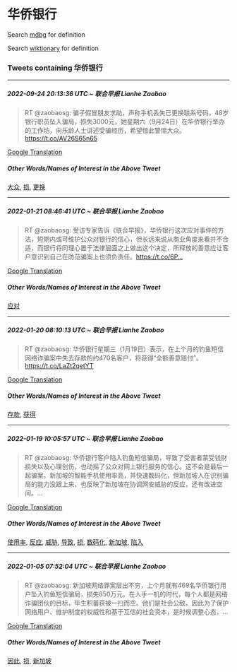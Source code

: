 # 华侨银行

Search [mdbg](https://www.mdbg.net/chinese/dictionary?page=worddict&wdrst=0&wdqb=华侨银行) for definition

Search [wiktionary](https://en.wiktionary.org/wiki/华侨银行) for definition

### Tweets containing 华侨银行

___
##### 2022-09-24 20:13:36 UTC ~ 联合早报 Lianhe Zaobao
> RT @zaobaosg: 骗子假冒朋友求助，声称手机丢失已更换联系号码，48岁银行职员坠入骗局，损失3000元，她星期六（9月24日）在华侨银行举办的工作坊，向乐龄人士讲述受骗经历，希望借此警惕大众。　https://t.co/AV26S65n65

[Google Translation](https://translate.google.com/?hi=en&tab=TT&sl=zh-CN&tl=en&op=translate&text=RT+%40zaobaosg%3A+%E9%AA%97%E5%AD%90%E5%81%87%E5%86%92%E6%9C%8B%E5%8F%8B%E6%B1%82%E5%8A%A9%EF%BC%8C%E5%A3%B0%E7%A7%B0%E6%89%8B%E6%9C%BA%E4%B8%A2%E5%A4%B1%E5%B7%B2%E6%9B%B4%E6%8D%A2%E8%81%94%E7%B3%BB%E5%8F%B7%E7%A0%81%EF%BC%8C48%E5%B2%81%E9%93%B6%E8%A1%8C%E8%81%8C%E5%91%98%E5%9D%A0%E5%85%A5%E9%AA%97%E5%B1%80%EF%BC%8C%E6%8D%9F%E5%A4%B13000%E5%85%83%EF%BC%8C%E5%A5%B9%E6%98%9F%E6%9C%9F%E5%85%AD%EF%BC%889%E6%9C%8824%E6%97%A5%EF%BC%89%E5%9C%A8%E5%8D%8E%E4%BE%A8%E9%93%B6%E8%A1%8C%E4%B8%BE%E5%8A%9E%E7%9A%84%E5%B7%A5%E4%BD%9C%E5%9D%8A%EF%BC%8C%E5%90%91%E4%B9%90%E9%BE%84%E4%BA%BA%E5%A3%AB%E8%AE%B2%E8%BF%B0%E5%8F%97%E9%AA%97%E7%BB%8F%E5%8E%86%EF%BC%8C%E5%B8%8C%E6%9C%9B%E5%80%9F%E6%AD%A4%E8%AD%A6%E6%83%95%E5%A4%A7%E4%BC%97%E3%80%82%E3%80%80https%3A%2F%2Ft.co%2FAV26S65n65)
##### Other Words/Names of Interest in the Above Tweet
[大众](大众.md), [损](损.md), [更换](更换.md)
___
##### 2022-01-21 08:46:41 UTC ~ 联合早报 Lianhe Zaobao
> RT @zaobaosg: 受访专家告诉《联合早报》，华侨银行这次应对事件的方法，短期内或可维护公众对银行的信心，但长远来说从商业角度来看并不合适，而银行将同理心置于法律层面之上做出这个决定，所释放的善意应让客户意识到自己在防范骗案上也须负责任。https://t.co/6P…

[Google Translation](https://translate.google.com/?hi=en&tab=TT&sl=zh-CN&tl=en&op=translate&text=RT+%40zaobaosg%3A+%E5%8F%97%E8%AE%BF%E4%B8%93%E5%AE%B6%E5%91%8A%E8%AF%89%E3%80%8A%E8%81%94%E5%90%88%E6%97%A9%E6%8A%A5%E3%80%8B%EF%BC%8C%E5%8D%8E%E4%BE%A8%E9%93%B6%E8%A1%8C%E8%BF%99%E6%AC%A1%E5%BA%94%E5%AF%B9%E4%BA%8B%E4%BB%B6%E7%9A%84%E6%96%B9%E6%B3%95%EF%BC%8C%E7%9F%AD%E6%9C%9F%E5%86%85%E6%88%96%E5%8F%AF%E7%BB%B4%E6%8A%A4%E5%85%AC%E4%BC%97%E5%AF%B9%E9%93%B6%E8%A1%8C%E7%9A%84%E4%BF%A1%E5%BF%83%EF%BC%8C%E4%BD%86%E9%95%BF%E8%BF%9C%E6%9D%A5%E8%AF%B4%E4%BB%8E%E5%95%86%E4%B8%9A%E8%A7%92%E5%BA%A6%E6%9D%A5%E7%9C%8B%E5%B9%B6%E4%B8%8D%E5%90%88%E9%80%82%EF%BC%8C%E8%80%8C%E9%93%B6%E8%A1%8C%E5%B0%86%E5%90%8C%E7%90%86%E5%BF%83%E7%BD%AE%E4%BA%8E%E6%B3%95%E5%BE%8B%E5%B1%82%E9%9D%A2%E4%B9%8B%E4%B8%8A%E5%81%9A%E5%87%BA%E8%BF%99%E4%B8%AA%E5%86%B3%E5%AE%9A%EF%BC%8C%E6%89%80%E9%87%8A%E6%94%BE%E7%9A%84%E5%96%84%E6%84%8F%E5%BA%94%E8%AE%A9%E5%AE%A2%E6%88%B7%E6%84%8F%E8%AF%86%E5%88%B0%E8%87%AA%E5%B7%B1%E5%9C%A8%E9%98%B2%E8%8C%83%E9%AA%97%E6%A1%88%E4%B8%8A%E4%B9%9F%E9%A1%BB%E8%B4%9F%E8%B4%A3%E4%BB%BB%E3%80%82https%3A%2F%2Ft.co%2F6P%E2%80%A6)
##### Other Words/Names of Interest in the Above Tweet
[应对](应对.md)
___
##### 2022-01-20 08:10:13 UTC ~ 联合早报 Lianhe Zaobao
> RT @zaobaosg: 华侨银行星期三（1月19日）表示，在上个月的钓鱼短信网络诈骗案中失去存款的约470名客户，将获得“全额善意赔付”。https://t.co/LaZt2qetYT

[Google Translation](https://translate.google.com/?hi=en&tab=TT&sl=zh-CN&tl=en&op=translate&text=RT+%40zaobaosg%3A+%E5%8D%8E%E4%BE%A8%E9%93%B6%E8%A1%8C%E6%98%9F%E6%9C%9F%E4%B8%89%EF%BC%881%E6%9C%8819%E6%97%A5%EF%BC%89%E8%A1%A8%E7%A4%BA%EF%BC%8C%E5%9C%A8%E4%B8%8A%E4%B8%AA%E6%9C%88%E7%9A%84%E9%92%93%E9%B1%BC%E7%9F%AD%E4%BF%A1%E7%BD%91%E7%BB%9C%E8%AF%88%E9%AA%97%E6%A1%88%E4%B8%AD%E5%A4%B1%E5%8E%BB%E5%AD%98%E6%AC%BE%E7%9A%84%E7%BA%A6470%E5%90%8D%E5%AE%A2%E6%88%B7%EF%BC%8C%E5%B0%86%E8%8E%B7%E5%BE%97%E2%80%9C%E5%85%A8%E9%A2%9D%E5%96%84%E6%84%8F%E8%B5%94%E4%BB%98%E2%80%9D%E3%80%82https%3A%2F%2Ft.co%2FLaZt2qetYT)
##### Other Words/Names of Interest in the Above Tweet
[存款](存款.md), [获得](获得.md)
___
##### 2022-01-19 10:05:57 UTC ~ 联合早报 Lianhe Zaobao
> RT @zaobaosg: 华侨银行客户陷入钓鱼短信骗局，导致了受害者蒙受钱财损失以及心理创伤，也动摇了公众对网上银行服务的信心。这不会是最后一起骗案。新加坡的智能手机使用率高，并快速数码化，但新加坡人在识别骗局的能力没跟上来，也反映了新加坡在协调网安威胁的反应，还有改进空间。…

[Google Translation](https://translate.google.com/?hi=en&tab=TT&sl=zh-CN&tl=en&op=translate&text=RT+%40zaobaosg%3A+%E5%8D%8E%E4%BE%A8%E9%93%B6%E8%A1%8C%E5%AE%A2%E6%88%B7%E9%99%B7%E5%85%A5%E9%92%93%E9%B1%BC%E7%9F%AD%E4%BF%A1%E9%AA%97%E5%B1%80%EF%BC%8C%E5%AF%BC%E8%87%B4%E4%BA%86%E5%8F%97%E5%AE%B3%E8%80%85%E8%92%99%E5%8F%97%E9%92%B1%E8%B4%A2%E6%8D%9F%E5%A4%B1%E4%BB%A5%E5%8F%8A%E5%BF%83%E7%90%86%E5%88%9B%E4%BC%A4%EF%BC%8C%E4%B9%9F%E5%8A%A8%E6%91%87%E4%BA%86%E5%85%AC%E4%BC%97%E5%AF%B9%E7%BD%91%E4%B8%8A%E9%93%B6%E8%A1%8C%E6%9C%8D%E5%8A%A1%E7%9A%84%E4%BF%A1%E5%BF%83%E3%80%82%E8%BF%99%E4%B8%8D%E4%BC%9A%E6%98%AF%E6%9C%80%E5%90%8E%E4%B8%80%E8%B5%B7%E9%AA%97%E6%A1%88%E3%80%82%E6%96%B0%E5%8A%A0%E5%9D%A1%E7%9A%84%E6%99%BA%E8%83%BD%E6%89%8B%E6%9C%BA%E4%BD%BF%E7%94%A8%E7%8E%87%E9%AB%98%EF%BC%8C%E5%B9%B6%E5%BF%AB%E9%80%9F%E6%95%B0%E7%A0%81%E5%8C%96%EF%BC%8C%E4%BD%86%E6%96%B0%E5%8A%A0%E5%9D%A1%E4%BA%BA%E5%9C%A8%E8%AF%86%E5%88%AB%E9%AA%97%E5%B1%80%E7%9A%84%E8%83%BD%E5%8A%9B%E6%B2%A1%E8%B7%9F%E4%B8%8A%E6%9D%A5%EF%BC%8C%E4%B9%9F%E5%8F%8D%E6%98%A0%E4%BA%86%E6%96%B0%E5%8A%A0%E5%9D%A1%E5%9C%A8%E5%8D%8F%E8%B0%83%E7%BD%91%E5%AE%89%E5%A8%81%E8%83%81%E7%9A%84%E5%8F%8D%E5%BA%94%EF%BC%8C%E8%BF%98%E6%9C%89%E6%94%B9%E8%BF%9B%E7%A9%BA%E9%97%B4%E3%80%82%E2%80%A6)
##### Other Words/Names of Interest in the Above Tweet
[使用率](使用率.md), [反应](反应.md), [威胁](威胁.md), [导致](导致.md), [损](损.md), [数码化](数码化.md), [新加坡](新加坡.md), [陷入](陷入.md)
___
##### 2022-01-05 07:52:04 UTC ~ 联合早报 Lianhe Zaobao
> RT @zaobaosg: 新加坡网络罪案层出不穷，上个月就有469名华侨银行用户坠入钓鱼短信骗局，损失850万元。在人手一机的时代，每个人都是网络诈骗团伙的目标，毕生积蓄获被一扫而空。他们是社会公敌，因此为了保护网络用户、维护制度的权威性和基于互信的社会资本，是时候调整心态，…

[Google Translation](https://translate.google.com/?hi=en&tab=TT&sl=zh-CN&tl=en&op=translate&text=RT+%40zaobaosg%3A+%E6%96%B0%E5%8A%A0%E5%9D%A1%E7%BD%91%E7%BB%9C%E7%BD%AA%E6%A1%88%E5%B1%82%E5%87%BA%E4%B8%8D%E7%A9%B7%EF%BC%8C%E4%B8%8A%E4%B8%AA%E6%9C%88%E5%B0%B1%E6%9C%89469%E5%90%8D%E5%8D%8E%E4%BE%A8%E9%93%B6%E8%A1%8C%E7%94%A8%E6%88%B7%E5%9D%A0%E5%85%A5%E9%92%93%E9%B1%BC%E7%9F%AD%E4%BF%A1%E9%AA%97%E5%B1%80%EF%BC%8C%E6%8D%9F%E5%A4%B1850%E4%B8%87%E5%85%83%E3%80%82%E5%9C%A8%E4%BA%BA%E6%89%8B%E4%B8%80%E6%9C%BA%E7%9A%84%E6%97%B6%E4%BB%A3%EF%BC%8C%E6%AF%8F%E4%B8%AA%E4%BA%BA%E9%83%BD%E6%98%AF%E7%BD%91%E7%BB%9C%E8%AF%88%E9%AA%97%E5%9B%A2%E4%BC%99%E7%9A%84%E7%9B%AE%E6%A0%87%EF%BC%8C%E6%AF%95%E7%94%9F%E7%A7%AF%E8%93%84%E8%8E%B7%E8%A2%AB%E4%B8%80%E6%89%AB%E8%80%8C%E7%A9%BA%E3%80%82%E4%BB%96%E4%BB%AC%E6%98%AF%E7%A4%BE%E4%BC%9A%E5%85%AC%E6%95%8C%EF%BC%8C%E5%9B%A0%E6%AD%A4%E4%B8%BA%E4%BA%86%E4%BF%9D%E6%8A%A4%E7%BD%91%E7%BB%9C%E7%94%A8%E6%88%B7%E3%80%81%E7%BB%B4%E6%8A%A4%E5%88%B6%E5%BA%A6%E7%9A%84%E6%9D%83%E5%A8%81%E6%80%A7%E5%92%8C%E5%9F%BA%E4%BA%8E%E4%BA%92%E4%BF%A1%E7%9A%84%E7%A4%BE%E4%BC%9A%E8%B5%84%E6%9C%AC%EF%BC%8C%E6%98%AF%E6%97%B6%E5%80%99%E8%B0%83%E6%95%B4%E5%BF%83%E6%80%81%EF%BC%8C%E2%80%A6)
##### Other Words/Names of Interest in the Above Tweet
[因此](因此.md), [损](损.md), [新加坡](新加坡.md)

